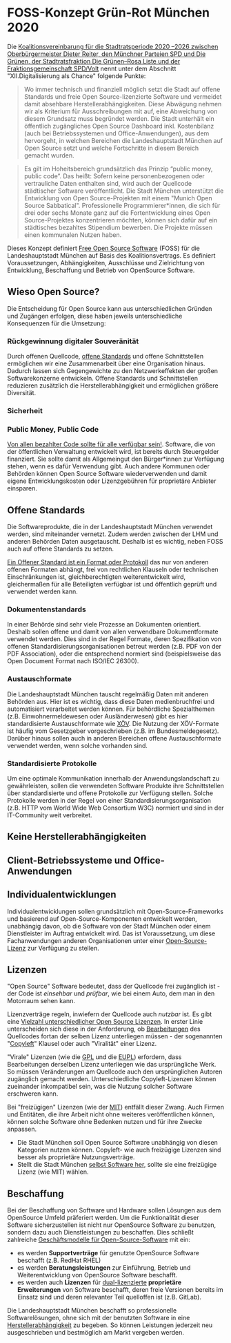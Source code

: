 FOSS-Konzept Grün-Rot München 2020
==================================

<!---
Hier entsteht das Free and Open Source-Software-Konzept der grün-roten Regierungskoalition im Münchner Rathaus.
Wir freuen uns über Eure Teilnahme und Euer Feedback!
-->

Die [Koalitionsvereinbarung für die Stadtratsperiode 2020 –2026 zwischen Oberbürgermeister Dieter Reiter, den Münchner Parteien SPD und Die Grünen, der Stadtratsfraktion Die Grünen–Rosa Liste und der Fraktionsgemeinschaft SPD/Volt](https://www.gruene-muenchen.de/wp-content/uploads/2020/04/Druckfassung_Koalitionsvertrag-2020_2026.pdf) nennt unter dem Abschnitt "XII.Digitalisierung als Chance" folgende Punkte:

> Wo immer technisch und finanziell möglich setzt die Stadt auf offene Standards und freie Open Source-lizenzierte Software und vermeidet damit absehbare Herstellerabhängigkeiten. Diese Abwägung nehmen wir als Kriterium für Ausschreibungen mit auf, eine Abweichung von diesem Grundsatz muss begründet werden. Die Stadt unterhält ein öffentlich zugängliches Open Source Dashboard inkl. Kostenbilanz (auch bei Betriebssystemen und Office-Anwendungen), aus dem hervorgeht, in welchen Bereichen die Landeshauptstadt München auf Open Source setzt und welche Fortschritte in diesem Bereich gemacht wurden.

> Es gilt im Hoheitsbereich grundsätzlich das Prinzip “public money, public code”. Das heißt: Sofern keine personenbezogenen oder vertrauliche Daten enthalten sind, wird auch der Quellcode städtischer Software veröffentlicht. Die Stadt München unterstützt die Entwicklung von Open Source-Projekten mit einem "Munich Open Source Sabbatical". Professionelle Programmierer*innen, die sich für drei oder sechs Monate ganz auf die Fortentwicklung eines Open Source-Projektes konzentrieren möchten, können sich dafür auf ein städtisches bezahltes Stipendium bewerben. Die Projekte müssen einen kommunalen Nutzen haben.

Dieses Konzept definiert [Free Open Source Software](https://de.wikipedia.org/wiki/Free/Libre_Open_Source_Software) (FOSS) für die Landeshauptstadt München auf Basis des Koalitionsvertrags.
Es definiert Voraussetzungen, Abhängigkeiten, Ausschlüsse und Zielrichtung von Entwicklung, Beschaffung und Betrieb von OpenSource Software.

## Wieso Open Source?

Die Entscheidung für Open Source kann aus unterschiedlichen Gründen und Zugängen erfolgen, diese haben jeweils unterschiedliche Konsequenzen für die Umsetzung:

### Rückgewinnung digitaler Souveränität
Durch offenen Quellcode, [offene Standards](#offene-standards) und offene Schnittstellen ermöglichen wir eine Zusammenarbeit über eine Organisation hinaus. Dadurch lassen sich Gegengewichte zu den Netzwerkeffekten der großen Softwarekonzerne entwickeln. Offene Standards und Schnittstellen reduzieren zusätzlich die Herstellerabhängigkeit und ermöglichen größere Diversität.

### Sicherheit

### Public Money, Public Code

[Von allen bezahlter Code sollte für alle verfügbar sein!](https://publiccode.eu/de/). Software, die von der öffentlichen Verwaltung entwickelt wird, ist bereits durch Steuergelder finanziert. Sie sollte damit als Allgemeingut den Bürger\*innen zur Verfügung stehen, wenn es dafür Verwendung gibt. Auch andere Kommunen oder Behörden können Open Source Software wiederverwenden und damit eigene Entwicklungskosten oder Lizenzgebühren für proprietäre Anbieter einsparen.

## Offene Standards
Die Softwareprodukte, die in der Landeshauptstadt München verwendet werden, sind miteinander vernetzt. Zudem werden zwischen der LHM und anderen Behörden Daten ausgetauscht. Deshalb ist es wichtig, neben FOSS auch auf offene Standards zu setzen. 

[Ein Offener Standard ist ein Format oder Protokoll](https://fsfe.org/freesoftware/standards/def.de.html) das nur von anderen offenen Formaten abhängt, frei von rechtlichen Klauseln oder technischen Einschränkungen ist, gleichberechtigten weiterentwickelt wird, gleichermaßen für alle Beteiligten verfügbar ist und öffentlich geprüft und verwendet werden kann.

### Dokumentenstandards
In einer Behörde sind sehr viele Prozesse an Dokumenten orientiert. Deshalb sollen offene und damit von allen verwendbare Dokumentformate verwendet werden. Dies sind in der Regel Formate, deren Spezifikation von offenen Standardisierungsorganisationen betreut werden (z.B. PDF von der PDF Association), oder die entsprechend normiert sind (beispielsweise das Open Document Format nach ISO/IEC 26300).

### Austauschformate
Die Landeshauptstadt München tauscht regelmäßig Daten mit anderen Behörden aus. Hier ist es wichtig, dass diese Daten medienbruchfrei und automatisiert verarbeitet werden können. Für behördliche Spezialthemen (z.B. Einwohnermeldewesen oder Ausländerwesen) gibt es hier standardisierte Austauschformate wie [XÖV](https://www.xoev.de). Die Nutzung der XÖV-Formate ist häufig vom Gesetzgeber vorgeschrieben (z.B. im Bundesmeldegesetz). Darüber hinaus sollen auch in anderen Bereichen offene Austauschformate verwendet werden, wenn solche vorhanden sind.

### Standardisierte Protokolle
Um eine optimale Kommunikation innerhalb der Anwendungslandschaft zu gewährleisten, sollen die verwendeten Software Produkte ihre Schnittstellen über standardisierte und offene Protokolle zur Verfügung stellen. Solche Protokolle werden in der Regel von einer Standardisierungsorganisation (z.B. HTTP vom World Wide Web Consortium W3C) normiert und sind in der IT-Community weit verbreitet.

## Keine Herstellerabhängigkeiten

## Client-Betriebssysteme und Office-Anwendungen

## Individualentwicklungen

Individualentwicklungen sollen grundsätzlich mit Open-Source-Frameworks und basierend auf Open-Source-Komponenten entwickelt werden, unabhängig davon, ob die Software von der Stadt München oder einem Dienstleister im Auftrag entwickelt wird. Das ist Voraussetzung, um diese Fachanwendungen anderen Organisationen unter einer [Open-Source-Lizenz](#lizenzen) zur Verfügung zu stellen.

## Lizenzen

"Open Source" Software bedeutet, dass der Quellcode frei zugänglich ist - der Code ist _einsehbar_ und _prüfbar_, wie bei einem Auto, dem man in den Motorraum sehen kann.

Lizenzverträge regeln, inwiefern der Quellcode auch _nutzbar_ ist.
Es gibt eine [Vielzahl unterschiedlicher Open Source Lizenzen](https://choosealicense.com/).
In erster Linie unterscheiden sich diese in der Anforderung, ob [Bearbeitungen](https://en.wikipedia.org/wiki/Derivative_work) des Quellcodes fortan der selben Lizenz unterliegen müssen - der sogenannten "[Copyleft](https://de.wikipedia.org/wiki/Copyleft)" Klausel oder auch "Viralität" einer Lizenz.

"Virale" Lizenzen (wie die [GPL](https://choosealicense.com/licenses/gpl-3.0/) und die [EUPL](https://joinup.ec.europa.eu/collection/eupl/eupl-text-eupl-12)) erfordern, dass Bearbeitungen derselben Lizenz unterliegen wie das ursprüngliche Werk.
So müssen Veränderungen am Quellcode auch den ursprünglichen Autoren zugänglich gemacht werden.
Unterschiedliche Copyleft-Lizenzen können zueinander inkompatibel sein, was die Nutzung solcher Software erschweren kann.

Bei "freizügigen" Lizenzen (wie der [MIT](https://choosealicense.com/licenses/mit/)) entfällt dieser Zwang.
Auch Firmen und Entitäten, die ihre Arbeit nicht ohne weiteres veröffentlichen können, können solche Software ohne Bedenken nutzen und für ihre Zwecke anpassen.

  - Die Stadt München soll Open Source Software unabhängig von diesen Kategorien nutzen können. Copyleft- wie auch freizügige Lizenzen sind besser als proprietäre Nutzungsverträge.
  - Stellt die Stadt München [selbst Software her](#individualentwicklungen), sollte sie eine freizügige Lizenz (wie MIT) wählen.

## Beschaffung

Bei der Beschaffung von Software und Hardware sollen Lösungen aus dem OpenSource Umfeld präferiert werden.
Um die Funktionalität dieser Software sicherzustellen ist nicht nur OpenSource Software zu benutzen, sondern dazu auch Dienstleistungen zu beschaffen.
Dies schließt zahlreiche [Geschäftsmodelle für Open-Source-Software](https://de.wikipedia.org/wiki/Gesch%C3%A4ftsmodelle_f%C3%BCr_Open-Source-Software#Ans%C3%A4tze) mit ein:

* es werden __Supportverträge__ für genutzte OpenSource Software beschafft (z.B. RedHat RHEL)
* es werden __Beratungsleistungen__ zur Einführung, Betrieb und Weiterentwicklung von OpenSource Software beschafft.
* es werden auch __Lizenzen__ für [dual-lizenzierte](#lizenzen) __proprietäre Erweiterungen__ von Software beschafft, deren freie Versionen bereits im Einsatz sind und deren relevanter Teil quelloffen ist (z.B. GitLab).

Die Landeshauptstadt München beschafft so professionelle Softwarelösungen, ohne sich mit der benutzten Software in eine [Herstellerabhängigkeit](#keine-herstellerabhängigkeiten) zu begeben.
So können Leistungen jederzeit neu ausgeschrieben und bestmöglich am Markt vergeben werden.
